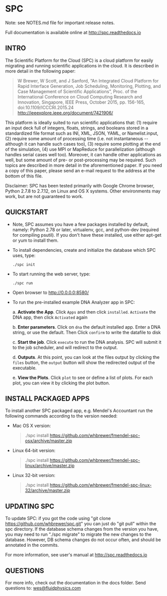 # SPC

Note: see NOTES.md file for important release notes.

Full documentation is available online at http://spc.readthedocs.io

## INTRO

The Scientific Platform for the Cloud (SPC) is a cloud platform for easily migrating and running scientific applications in the cloud.  It is described in more detail in the following paper:

  > W Brewer, W Scott, and J Sanford, “An Integrated Cloud Platform for Rapid Interface Generation, Job Scheduling, Monitoring, Plotting, and Case Management of Scientific Applications”, Proc. of the International Conference on Cloud Computing Research and Innovation, Singapore, IEEE Press, October 2015, pp. 156-165, doi:10.1109/ICCCRI.2015.24 http://ieeexplore.ieee.org/document/7421906/

This platform is ideally suited to run scientific applications that: (1) require an input deck full of integers, floats, strings, and booleans stored in a standardized file format such as INI, XML, JSON, YAML, or Namelist.input, (2) require some amount of processing time (i.e. not instantaneous -- although it can handle such cases too), (3) require some plotting at the end of the simulation, (4) use MPI or MapReduce for parallelization (although handles serial cases well too).  Moreover, it can handle other applications as well, but some amount of pre- or post-processing may be required.  Such topics are described in more detail in the aforementioned paper.  If you need a copy of this paper, please send an e-mail request to the address at the bottom of this file.

Disclaimer: SPC has been tested primarily with Google Chrome browser, Python 2.7.8 to 2.7.12, on Linux and OS X systems. Other environments may work, but are not guaranteed to work.

## QUICKSTART

* Note, SPC assumes you have a few packages installed by default, namely: Python 2.78 or later,
  virtualenv, gcc, and python-dev (required for compiling psutil).  If you don't have these
  installed, use either apt-get or yum to install them.

* To install dependencies, create and initialize the database which SPC uses, type:

    `./spc init`

* To start running the web server, type:

    `./spc run`

* Open browser to http://0.0.0.0:8580/

* To run the pre-installed example DNA Analyzer app in SPC:

    a. **Activate the App**.  Click `Apps` and then click `installed`.  `Activate` the DNA app, then click `Activated` again

    b. **Enter parameters**. Click on `dna` the default installed app.  Enter a DNA string, or use the default.  Then Click `confirm` to write the datafile to disk

    c. **Start the job**. Click `execute` to run the DNA analysis.  SPC will submit it to the job scheduler, and will redirect to the output.

    d. **Outputs**.  At this point, you can look at the files output by clicking the `files` button, the `output` button will show the redirected output of the executable.

    e. **View the Plots**. Click `plot` to see or define a list of plots.  For each plot, you can view it by clicking the plot button.

## INSTALL PACKAGED APPS

To install another SPC packaged app, e.g. Mendel's Accountant run the following commands according to the version needed:

* Mac OS X version:

    > ./spc install https://github.com/whbrewer/fmendel-spc-osx/archive/master.zip

* Linux 64-bit version:

    > ./spc install https://github.com/whbrewer/fmendel-spc-linux/archive/master.zip

* Linux 32-bit version:

    > ./spc install https://github.com/whbrewer/fmendel-spc-linux-32/archive/master.zip

## UPDATING SPC

To update SPC: if you got the code using "git clone https://github.com/whbrewer/spc.git"
you can just do "git pull" within the spc directory.  If the database schema changes from the version you have, you may need to run "./spc migrate" to migrate the new changes to the database.  However, DB schema changes do not occur often, and should be annotated in the commits.

For more information, see user's manual at http://spc.readthedocs.io

## QUESTIONS

For more info, check out the documentation in the docs folder.  Send questions to: wes@fluidphysics.com
